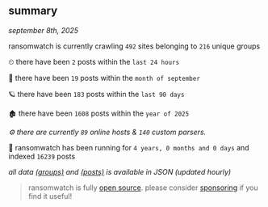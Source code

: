 
## summary
_september 8th, 2025_

ransomwatch is currently crawling `492` sites belonging to `216` unique groups

⏲ there have been `2` posts within the `last 24 hours`

🦈 there have been `19` posts within the `month of september`

🪐 there have been `183` posts within the `last 90 days`

🏚 there have been `1608` posts within the `year of 2025`

_⚙️ there are currently `89` online hosts & `140` custom parsers._

🦕 ransomwatch has been running for `4 years, 0 months and 0 days` and indexed `16239` posts

_all data  [(groups)](http://ransomwhat.telemetry.ltd/groups) and [(posts)](http://ransomwhat.telemetry.ltd/posts) is available in JSON (updated hourly)_

> ransomwatch is fully [open source](https://github.com/joshhighet/ransomwatch#ransomwatch--). please consider [sponsoring](https://github.com/sponsors/joshhighet) if you find it useful!
